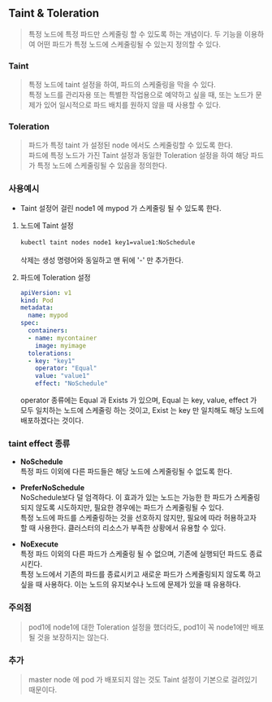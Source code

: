 ## Taint & Toleration

> 특정 노드에 특정 파드만 스케줄링 할 수 있도록 하는 개념이다. 두 기능을 이용하여 어떤 파드가 특정 노드에 스케줄링될 수 있는지 정의할 수 있다.

### Taint

> 특정 노드에 taint 설정을 하여, 파드의 스케줄링을 막을 수 있다.
<br>특정 노드를 관리자용 또는 특별한 작업용으로 예약하고 싶을 때, 또는 노드가 문제가 있어 일시적으로 파드 배치를 원하지 않을 때 사용할 수 있다.

### Toleration

> 파드가 특정 taint 가 설정된 node 에서도 스케줄링할 수 있도록 한다.
<br>파드에 특정 노드가 가진 Taint 설정과 동일한 Toleration 설정을 하여 해당 파드가 특정 노드에 스케줄링될 수 있음을 정의한다.

### 사용예시

- Taint 설정어 걸린 node1 에 mypod 가 스케줄링 될 수 있도록 한다.

1. 노드에 Taint 설정
<br><br>``` kubectl taint nodes node1 key1=value1:NoSchedule ```
<br><br> 삭제는 생성 명령어와 동일하고 맨 뒤에 '-' 만 추가한다.


2. 파드에 Toleration 설정 
    ```yaml
    apiVersion: v1
    kind: Pod
    metadata:
      name: mypod
    spec:
      containers:
      - name: mycontainer
        image: myimage
      tolerations:
      - key: "key1"
        operator: "Equal"
        value: "value1"
        effect: "NoSchedule"
    ```
   operator 종류에는 Equal 과 Exists 가 있으며, Equal 는 key, value, effect 가 모두 일치하는 노드에 스케줄링 하는 것이고, Exist 는 key 만 일치해도 해당 노드에 배포하겠다는 것이다.
   
### taint effect 종류

- **NoSchedule**
<br> 특정 파드 이외에 다른 파드들은 해당 노드에 스케줄링될 수 없도록 한다.


- **PreferNoSchedule**
<br>NoSchedule보다 덜 엄격하다. 이 효과가 있는 노드는 가능한 한 파드가 스케줄링되지 않도록 시도하지만, 필요한 경우에는 파드가 스케줄링될 수 있다.
<br>특정 노드에 파드를 스케줄링하는 것을 선호하지 않지만, 필요에 따라 허용하고자 할 때 사용한다. 클러스터의 리소스가 부족한 상황에서 유용할 수 있다.


- **NoExecute**
<br> 특정 파드 이외의 다른 파드가 스케줄링 될 수 없으며, 기존에 실행되던 파드도 종료시킨다.
<br> 특정 노드에서 기존의 파드를 종료시키고 새로운 파드가 스케줄링되지 않도록 하고 싶을 때 사용하다. 이는 노드의 유지보수나 노드에 문제가 있을 때 유용하다.


### 주의점

> pod1에 node1에 대한 Toleration 설정을 했더라도, pod1이 꼭 node1에만 배포될 것을 보장하지는 않는다.

### 추가

> master node 에 pod 가 배포되지 않는 것도 Taint 설정이 기본으로 걸려있기 때문이다.



